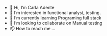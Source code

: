- 👋 Hi, I’m Carla Adente
- 👀 I’m interested in functional analyst, testing.
- 🌱 I’m currently learning Programing full stack
- 💞️ I’m looking to collaborate on Manual testing
- 📫 How to reach me ...

<!---
cayema123/cayema123 is a ✨ special ✨ repository because its `README.md` (this file) appears on your GitHub profile.
You can click the Preview link to take a look at your changes.
--->
